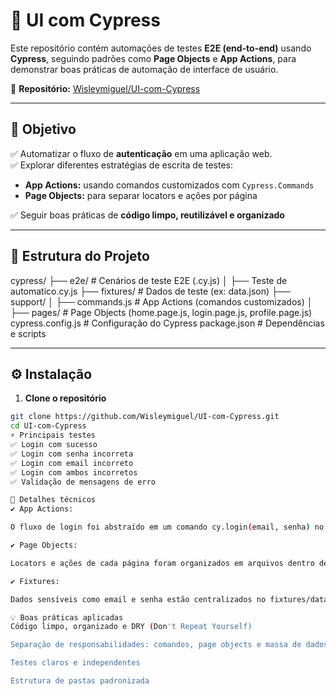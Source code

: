 # 🚀 UI com Cypress

Este repositório contém automações de testes **E2E (end-to-end)** usando **Cypress**, seguindo padrões como **Page Objects** e **App Actions**, para demonstrar boas práticas de automação de interface de usuário.

🔗 **Repositório:** [Wisleymiguel/UI-com-Cypress](https://github.com/Wisleymiguel/UI-com-Cypress)

---

## 📌 **Objetivo**

✅ Automatizar o fluxo de **autenticação** em uma aplicação web.  
✅ Explorar diferentes estratégias de escrita de testes:
- **App Actions:** usando comandos customizados com `Cypress.Commands`
- **Page Objects:** para separar locators e ações por página

✅ Seguir boas práticas de **código limpo, reutilizável e organizado**

---

## 📂 **Estrutura do Projeto**

cypress/
├── e2e/ # Cenários de teste E2E (.cy.js)
│ ├── Teste de automatico.cy.js
├── fixtures/ # Dados de teste (ex: data.json)
├── support/
│ ├── commands.js # App Actions (comandos customizados)
│ ├── pages/ # Page Objects (home.page.js, login.page.js, profile.page.js)
cypress.config.js # Configuração do Cypress
package.json # Dependências e scripts


---

## ⚙️ **Instalação**

1. **Clone o repositório**

```bash
git clone https://github.com/Wisleymiguel/UI-com-Cypress.git
cd UI-com-Cypress
⚡ Principais testes
✅ Login com sucesso
✅ Login com senha incorreta
✅ Login com email incorreto
✅ Login com ambos incorretos
✅ Validação de mensagens de erro

🧩 Detalhes técnicos
✔️ App Actions:

O fluxo de login foi abstraído em um comando cy.login(email, senha) no arquivo support/commands.js para ser reutilizado facilmente.

✔️ Page Objects:

Locators e ações de cada página foram organizados em arquivos dentro de support/pages.

✔️ Fixtures:

Dados sensíveis como email e senha estão centralizados no fixtures/data.json.

💡 Boas práticas aplicadas
Código limpo, organizado e DRY (Don't Repeat Yourself)

Separação de responsabilidades: comandos, page objects e massa de dados

Testes claros e independentes

Estrutura de pastas padronizada
